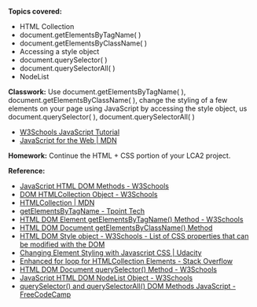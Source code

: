 **Topics covered:**
- HTML Collection
- document.getElementsByTagName( )
- document.getElementsByClassName( )
- Accessing a style object
- document.querySelector( )
- document.querySelectorAll( )
- NodeList
  
**Classwork:** Use document.getElementsByTagName( ), document.getElementsByClassName( ), change the styling of a few elements on your page using JavaScript by accessing the style object, us document.querySelector( ), document.querySelectorAll( )

- [W3Schools JavaScript Tutorial](https://www.w3schools.com/js/DEFAULT.asp)
- [JavaScript for the Web | MDN](https://developer.mozilla.org/en-US/docs/Learn_web_development/Getting_started/Your_first_website/Adding_interactivity)

**Homework:** Continue the HTML + CSS portion of your LCA2 project. 

**Reference:**
- [JavaScript HTML DOM Methods - W3Schools](https://www.w3schools.com/js/js_htmldom_methods.asp)
- [DOM HTMLCollection Object - W3Schools](https://www.w3schools.com/jsref/dom_obj_htmlcollection.asp)
- [HTMLCollection | MDN](https://developer.mozilla.org/en-US/docs/Web/API/HTMLCollection)
- [getElementsByTagName - Tpoint Tech](https://www.tpointtech.com/document-getElementsByTagName()-method)
- [HTML DOM Element getElementsByTagName() Method - W3Schools](https://www.w3schools.com/jsref/met_element_getelementsbytagname.asp)
- [HTML DOM Document getElementsByClassName() Method](https://www.w3schools.com/jsref/met_document_getelementsbyclassname.asp)
- [HTML DOM Style object - W3Schools - List of CSS properties that can be modified with the DOM](https://www.w3schools.com/jsref/dom_obj_style.asp)
- [Changing Element Styling with Javascript CSS | Udacity](https://www.udacity.com/blog/2021/06/javascript-css.html)
- [Enhanced for loop for HTMLCollection Elements - Stack Overflow](https://stackoverflow.com/questions/22754315/for-loop-for-htmlcollection-elements)
- [HTML DOM Document querySelector() Method - W3Schools](https://www.w3schools.com/jsref/met_document_queryselector.asp)
- [JavaScript HTML DOM NodeList Object - W3Schools](https://www.w3schools.com/jsref/dom_obj_html_nodelist.asp)
- [querySelector() and querySelectorAll() DOM Methods JavaScript - FreeCodeCamp](https://www.freecodecamp.org/news/queryselector-method-javascript/)

